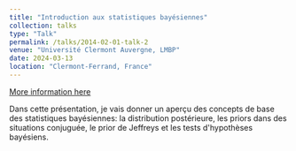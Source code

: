 ```yaml
---
title: "Introduction aux statistiques bayésiennes"
collection: talks
type: "Talk"
permalink: /talks/2014-02-01-talk-2
venue: "Université Clermont Auvergne, LMBP"
date: 2024-03-13
location: "Clermont-Ferrand, France"
---
```


[More information here](https://lmbp.uca.fr/seminaires/sem_doc.php)

Dans cette présentation, je vais donner un aperçu des concepts de base des statistiques bayésiennes: la distribution postérieure, les priors dans des situations conjuguée, le prior de Jeffreys et les tests d'hypothèses bayésiens.
